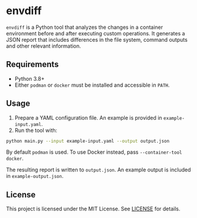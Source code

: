 # envdiff

`envdiff` is a Python tool that analyzes the changes in a container environment before and after executing custom operations. It generates a JSON report that includes differences in the file system, command outputs and other relevant information.

## Requirements

- Python 3.8+
- Either `podman` or `docker` must be installed and accessible in `PATH`.

## Usage

1. Prepare a YAML configuration file. An example is provided in `example-input.yaml`.
2. Run the tool with:

```bash
python main.py --input example-input.yaml --output output.json
```

By default `podman` is used. To use Docker instead, pass `--container-tool docker`.

The resulting report is written to `output.json`. An example output is included in `example-output.json`.

## License

This project is licensed under the MIT License. See [LICENSE](LICENSE) for details.
